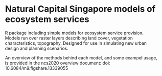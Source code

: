 # Natural Capital Singapore models of ecosystem services

R package including simple models for ecosystem service provision. Models run over raster layers describing land cover, vegetation characteristics, topography. Designed for use in simulating new urban design and planning scenarios.

An overview of the methods behind each model, and some exampel usage, is provided in the ncs2020 overview document: doi: 10.6084/m9.figshare.13339055
